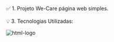 ✅ 1. Projeto We-Care página web simples.
<br>
<br>
💡 3. Tecnologias Utilizadas:

<img src="https://img.shields.io/badge/HTML5-E34F26?style=for-the-badge&logo=html5&logoColor=white" alt="html-logo" /> 
